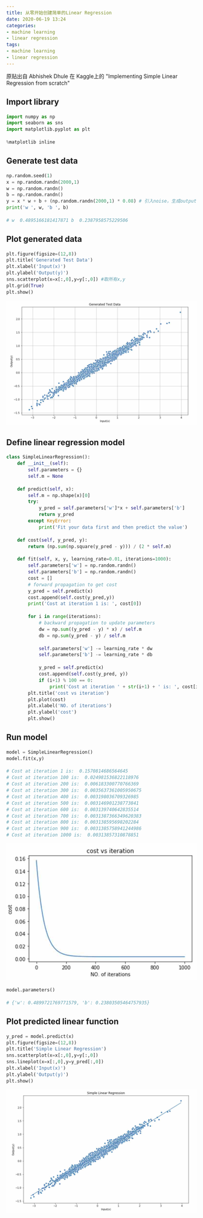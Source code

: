```yaml
---
title: 从零开始创建简单的Linear Regression 
date: 2020-06-19 13:24
categories:
- machine learning
- linear regression
tags: 
- machine learning
- linear regression
---
```

原贴出自 Abhishek Dhule 在 Kaggle上的 "Implementing Simple Linear Regression from scratch"

## Import library

```python
import numpy as np
import seaborn as sns
import matplotlib.pyplot as plt

%matplotlib inline
```

## Generate test data

```python
np.random.seed(1)
x = np.random.randn(2000,1)
w = np.random.randn()
b = np.random.randn()
y = x * w + b + (np.random.randn(2000,1) * 0.08) # 引入noise，生成output data set
print('w ', w, 'b ', b)

# w  0.4895166181417871 b  0.2387958575229506
```

## Plot generated data

```python
plt.figure(figsize=(12,8))
plt.title('Generated Test Data')
plt.xlabel('Input(x)')
plt.ylabel('Output(y)')
sns.scatterplot(x=x[:,0],y=y[:,0]) #取所有x,y
plt.grid(True)
plt.show()
```

![generated test data](../assets/images/ml_simple_linear_regression/test_data.jpg)

## Define linear regression model

```python
class SimpleLinearRegression():
    def __init__(self):
        self.parameters = {}
        self.m = None

    def predict(self, x):
        self.m = np.shape(x)[0]
        try:
            y_pred = self.parameters['w']*x + self.parameters['b']
            return y_pred
        except KeyError:
            print('Fit your data first and then predict the value')

    def cost(self, y_pred, y):
        return (np.sum(np.square(y_pred - y))) / (2 * self.m)

    def fit(self, x, y, learning_rate=0.01, iterations=1000):
        self.parameters['w'] = np.random.randn()
        self.parameters['b'] = np.random.randn()
        cost = []
        # forward propagation to get cost
        y_pred = self.predict(x)
        cost.append(self.cost(y_pred,y))
        print('Cost at iteration 1 is: ', cost[0])

        for i in range(iterations):
            # backward propagation to update parameters
            dw = np.sum((y_pred - y) * x) / self.m
            db = np.sum(y_pred - y) / self.m

            self.parameters['w'] -= learning_rate * dw
            self.parameters['b'] -= learning_rate * db

            y_pred = self.predict(x)
            cost.append(self.cost(y_pred, y))
            if (i+1) % 100 == 0:
                print('Cost at iteration ' + str(i+1) + ' is: ', cost[i])
        plt.title('cost vs iteration')
        plt.plot(cost)
        plt.xlabel('NO. of iterations')
        plt.ylabel('cost')
        plt.show()
```

## Run model

```python
model = SimpleLinearRegression()
model.fit(x,y)

# Cost at iteration 1 is:  0.1570814686564645
# Cost at iteration 100 is:  0.024981536822118976
# Cost at iteration 200 is:  0.006183300770766369
# Cost at iteration 300 is:  0.0035637361005950675
# Cost at iteration 400 is:  0.003198036709326985
# Cost at iteration 500 is:  0.003146901238773841
# Cost at iteration 600 is:  0.003139740642835514
# Cost at iteration 700 is:  0.0031387366349620383
# Cost at iteration 800 is:  0.003138595698202284
# Cost at iteration 900 is:  0.0031385758941244986
# Cost at iteration 1000 is:  0.00313857310878851
```

![cost_vs_iteration](../assets/images/ml_simple_linear_regression/cost.jpg)

```python
model.parameters()

# {'w': 0.4899721769771579, 'b': 0.23803505464757935}
```

## Plot predicted linear function

```python
y_pred = model.predict(x)
plt.figure(figsize=(12,8))
plt.title('Simple Linear Regression')
sns.scatterplot(x=x[:,0],y=y[:,0])
sns.lineplot(x=x[:,0],y=y_pred[:,0])
plt.xlabel('Input(x)')
plt.ylabel('Output(y)')
plt.show()
```

![prediction](../assets/images/ml_simple_linear_regression/prediction.jpg)
